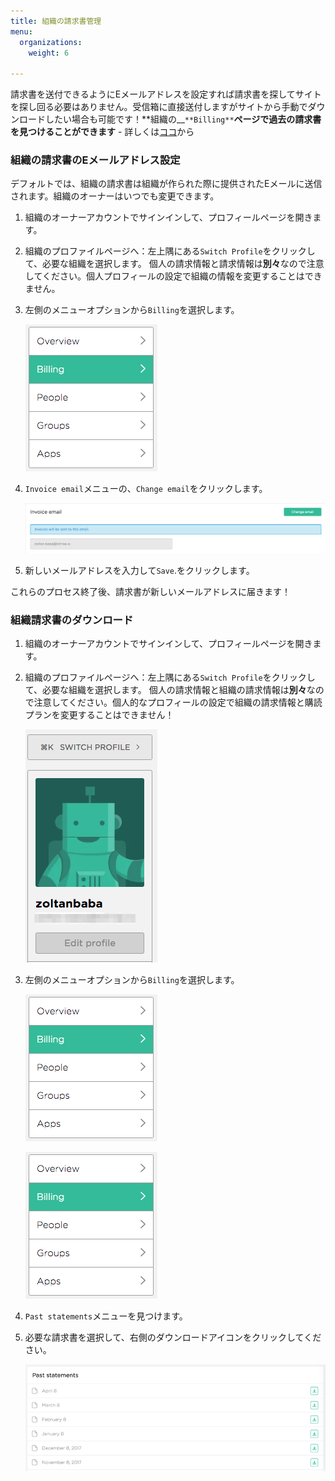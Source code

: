 ```yaml
---
title: 組織の請求書管理
menu:
  organizations:
    weight: 6

---
```

請求書を送付できるようにEメールアドレスを設定すれば請求書を探してサイトを探し回る必要はありません。受信箱に直接送付しますがサイトから手動でダウンロードしたい場合も可能です！**組織の__`**Billing**`**ページで過去の請求書を見つけることができます** - 詳しくは[ココ](#downloading-organization-invoices)から

### 組織の請求書のEメールアドレス設定

デフォルトでは、組織の請求書は組織が作られた際に提供されたEメールに送信されます。組織のオーナーはいつでも変更できます。

1. 組織のオーナーアカウントでサインインして、プロフィールページを開きます。
2. 組織のプロファイルページへ：左上隅にある`Switch Profile`をクリックして、必要な組織を選択します。  個人の請求情報と請求情報は**別々**なので注意してください。個人プロフィールの設定で組織の情報を変更することはできません。
3. 左側のメニューオプションから`Billing`を選択します。

   ![Screenshot](/img/team-management/organization/billing-sidebar-menu.png)
4. `Invoice email`メニューの、`Change email`をクリックします。

   ![Screenshot](/img/team-management/organization/invoice-email-settings.png)
5. 新しいメールアドレスを入力して`Save`.をクリックします。

これらのプロセス終了後、請求書が新しいメールアドレスに届きます！

### 組織請求書のダウンロード

1. 組織のオーナーアカウントでサインインして、プロフィールページを開きます。
2. 組織のプロファイルページへ：左上隅にある`Switch Profile`をクリックして、必要な組織を選択します。  個人の請求情報と組織の請求情報は**別々**なので注意してください。個人的なプロフィールの設定で組織の請求情報と購読プランを変更することはできません！

   ![Screenshot](/img/team-management/organization/switch-profile-2.png)
3. 左側のメニューオプションから`Billing`を選択します。

   ![Screenshot](/img/team-management/organization/billing-sidebar-menu.png)

   ![Screenshot](/img/team-management/organization/billing-sidebar-menu.png)
4. `Past statements`メニューを見つけます。
5. 必要な請求書を選択して、右側のダウンロードアイコンをクリックしてください。

   ![Screenshot](/img/team-management/organization/past-invoices.png)